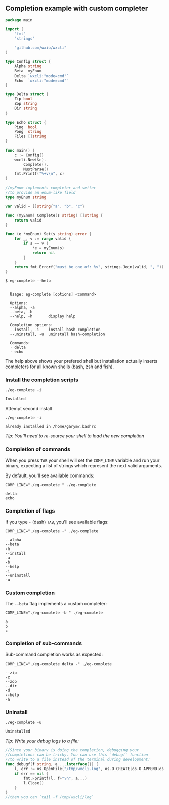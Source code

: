 ## Completion example with custom completer 

<!--tmpl,code=go:cat main.go -->
``` go 
package main

import (
	"fmt"
	"strings"

	"github.com/wxio/wxcli"
)

type Config struct {
	Alpha string
	Beta  myEnum
	Delta `wxcli:"mode=cmd"`
	Echo  `wxcli:"mode=cmd"`
}

type Delta struct {
	Zip bool
	Zop string
	Dir string
}

type Echo struct {
	Ping  bool
	Pong  string
	Files []string
}

func main() {
	c := Config{}
	wxcli.New(&c).
		Complete().
		MustParse()
	fmt.Printf("%+v\n", c)
}

//myEnum implements completer and setter
//to provide an enum-like field
type myEnum string

var valid = []string{"a", "b", "c"}

func (myEnum) Complete(s string) []string {
	return valid
}

func (e *myEnum) Set(s string) error {
	for _, v := range valid {
		if s == v {
			*e = myEnum(s)
			return nil
		}
	}
	return fmt.Errorf("must be one of: %v", strings.Join(valid, ", "))
}
```
<!--/tmpl-->


```
$ eg-complete --help
```

<!--tmpl,code=plain:go build -o eg-complete && ./eg-complete --help -->
``` plain 

  Usage: eg-complete [options] <command>

  Options:
  --alpha, -a
  --beta, -b
  --help, -h       display help

  Completion options:
  --install, -i    install bash-completion
  --uninstall, -u  uninstall bash-completion

  Commands:
  · delta
  · echo

```
<!--/tmpl-->

The help above shows your prefered shell but installation actually inserts completers for all known shells (bash, zsh and fish).

### Install the completion scripts
`./eg-complete -i`
<!--tmpl,code=plain:go build -o eg-complete && ./eg-complete -i -->
``` plain 
Installed
```
<!--/tmpl-->

Attempt second install

`./eg-complete -i`
<!--tmpl,code=plain:./eg-complete -i -->
``` plain 
already installed in /home/garym/.bashrc
```
<!--/tmpl-->


*Tip: You'll need to re-source your shell to load the new completion*

### Completion of commands

When you press `TAB` your shell will set the `COMP_LINE` variable and run your binary, expecting a list of strings which represent the next valid arguments.

By default, you'll see available commands:

`COMP_LINE="./eg-complete " ./eg-complete`
<!--tmpl,code=plain:COMP_DEBUG= COMP_LINE="./eg-complete " ./eg-complete -->
``` plain 
delta
echo
```
<!--/tmpl-->

### Completion of flags

If you type `-` (dash) `TAB`, you'll see available flags:

`COMP_LINE="./eg-complete -" ./eg-complete `
<!--tmpl,code=plain:COMP_DEBUG= COMP_LINE="./eg-complete -" ./eg-complete -->
``` plain 
--alpha
--beta
-h
--install
-a
-b
--help
-i
--uninstall
-u
```
<!--/tmpl-->


### Custom completion

The `--beta` flag implements a custom completer:

`COMP_LINE="./eg-complete -b " ./eg-complete `
<!--tmpl,code=plain:COMP_DEBUG= COMP_LINE="./eg-complete -b " ./eg-complete -->
``` plain 
a
b
c
```
<!--/tmpl-->

### Completion of sub-commands

Sub-command completion works as expected:

<!--/tmpl-->
`COMP_LINE="./eg-complete delta -" ./eg-complete`
<!--tmpl,code=plain:COMP_DEBUG= COMP_LINE="./eg-complete delta -" ./eg-complete -->
``` plain 
--zip
-z
--zop
--dir
-d
--help
-h
```
<!--/tmpl-->

### Uninstall
`./eg-complete -u`
<!--tmpl,code=plain:./eg-complete -u && rm eg-complete -->
``` plain 
Uninstalled
```
<!--/tmpl-->


*Tip: Write your debug logs to a file:*

```go
//Since your binary is doing the completion, debugging your
//completions can be tricky. You can use this `debugf` function
//to write to a file instead of the terminal during development:
func debugf(f string, a ...interface{}) {
	l, err := os.OpenFile("/tmp/wxcli.log", os.O_CREATE|os.O_APPEND|os.O_WRONLY, 0600)
	if err == nil {
		fmt.Fprintf(l, f+"\n", a...)
		l.Close()
	}
}
//then you can `tail -f /tmp/wxcli/log`
```